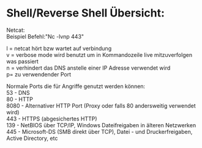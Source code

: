 # Shell/Reverse Shell Übersicht:

Netcat:\
Beispiel Befehl:"Nc -lvnp 443"

l = netcat hört bzw wartet auf verbindung\
v = verbose mode wird benutzt um in Kommandozeile live mitzuverfolgen was passiert\
n = verhindert das DNS anstelle einer IP Adresse verwendet wird\
p= zu verwendender Port

Normale Ports die für Angriffe genutzt werden können:\
53 - DNS\
80 - HTTP\
8080 - Alternativer HTTP Port (Proxy oder falls 80 andersweitig verwendet wird)\
443 - HTTPS (abgesichertes HTTP)\
139 - NetBIOS über TCP/IP, Windows Dateifreigaben in älteren Netzwerken\
445 - Microsoft-DS (SMB direkt über TCP), Datei - und Druckerfreigaben, Active Directory, etc
